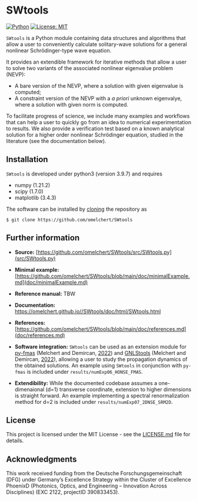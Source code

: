 # SWtools 

[![Python](https://img.shields.io/badge/Python-3776AB?logo=python&logoColor=fff)](https://docs.python.org/3/)
[![License: MIT](https://img.shields.io/badge/License-MIT-green.svg)](https://opensource.org/licenses/MIT)

`SWtools` is a Python module containing data structures and algorithms that
allow a user to conveniently calculate solitary-wave solutions for a general
nonlinear Schrödinger-type wave equation.

It provides an extendible framework for iterative methods that allow a user to
solve two variants of the associated nonlinear eigenvalue problem (NEVP):

* A bare version of the NEVP, where a solution with given eigenvalue is computed;
* A constraint version of the NEVP with a <em>a priori</em> unknown eigenvalye, where a solution with given norm is computed.

To facilitate progress of science, we include many examples and workflows that
can help a user to quickly go from an idea to numerical experimentation to
results. We also provide a verification test based on a known analytical
solution for a higher order nonlinear Schrödinger equation, studied in the
literature (see the documentation below).


## Installation 

`SWtools` is developed under python3 (version 3.9.7) and requires

* numpy (1.21.2)
* scipy (1.7.0)
* matplotlib (3.4.3)

The software can be installed by
[cloning](https://help.github.com/en/github/creating-cloning-and-archiving-repositories/cloning-a-repository)
the repository as

``$ git clone https://github.com/omelchert/SWtools``


## Further information

- **Source:** [https://github.com/omelchert/SWtools/src/SWtools.py](src/SWtools.py)

- **Minimal example:** [https://github.com/omelchert/SWtools/blob/main/doc/minimalExample.md](doc/minimalExample.md)

- **Reference manual:** TBW 

- **Documentation:** <https://omelchert.github.io//SWtools/doc/html/SWtools.html>

- **References:** [https://github.com/omelchert/SWtools/blob/main/doc/references.md](doc/references.md)

- **Software integration:** `SWtools` can be used as an extension module for
  [py-fmas](https://doi.org/10.17632/7s2cv9kjfs.1) (Melchert and Demircan, [2022](https://doi.org/10.1016/j.cpc.2021.108257)) and
  [GNLStools](https://github.com/ElsevierSoftwareX/SOFTX-D-22-00165) (Melchert and Demircan, [2022](https://doi.org/10.1016/j.softx.2022.101232)), allowing a user to
  study the propagation dynamics of the obtained solutions. An example using
  `SWtools` in conjunction with `py-fmas` is included under
  `results/numExp06_HONSE_FMAS`.

- **Extendibility:** While the documented codebase assumes a one-dimenaional
  (d=1) transverse coordinate, extension to higher dimensions is straight
  forward. An example implementing a spectral renormalization method for d=2 is
  included under `results/numExp07_2DNSE_SRM2D`. 


## License 

This project is licensed under the MIT License - see the
[LICENSE.md](LICENSE.md) file for details.


## Acknowledgments

This work received funding from the Deutsche Forschungsgemeinschaft  (DFG)
under Germany’s Excellence Strategy within the Cluster of Excellence PhoenixD
(Photonics, Optics, and Engineering – Innovation Across Disciplines) (EXC 2122,
projectID 390833453).

